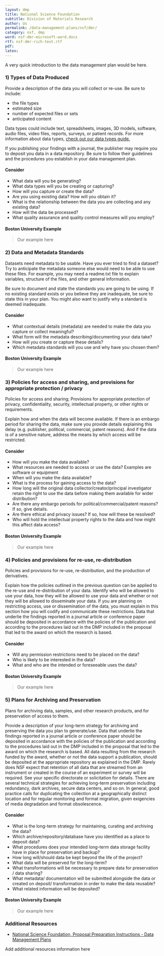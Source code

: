 ```yaml
---
layout: dmp
title: National Science Foundation 
subtitle: Division of Materials Research
author: Us
permalink: /data-management-plans/nsf/dmr/
category: nsf, dmp
word: nsf-dmr-microsoft-word.docx
rtf: nsf-dmr-rich-text.rtf
pdf:
latex:
---
```

A very quick introduction to the data management plan would be here. 


### 1) Types of Data Produced 

Provide a description of the data you will collect or re-use. Be sure to  include: 

- the file types 
- estimated size 
- number of expected files or sets 
- anticipated content 

Data types could include text, spreadsheets, images, 3D models, software, audio files, video files, reports, surveys, or patient records. For more information about data types, [check out our data types guide.](guides/data-types)

If you publishing your findings with a journal, the publisher may require you to deposit you data in a data repository. Be sure to follow their guidelines and the procedures you establish in your data management plan.

#### Consider

- What data will you be generating?
- What data types will you be creating or capturing?
- How will you capture or create the data?
- Are you using existing data? How will you obtain it? 
- What is the relationship between the data you are collecting and any existing data?
- How will the data be processed?
- What quality assurance and quality control measures will you employ?

#### Boston University Example 
> Our example here  


### 2) Data and Metadata Standards 

Datasets need metadata to be usable. Have you ever tried to find a dataset? Try to anticipate the metadata someone else would need to be able to use these files. For example, you may need a readme.txt file to explain variables, structure of the files, and other general information. 

Be sure to document and state the standards you are going to be using. If no existing standard exists or you believe they are inadequate, be sure to state this in your plan. You might also want to justify why a standard is deemed inadequate. 


#### Consider

- What contextual details (metadata) are needed to make the data you capture or collect meaningful?
- What form will the metadata describing/documenting your data take?
- How will you create or capture these details?
- Which metadata standards will you use and why have you chosen them?

#### Boston University Example 
> Our example here 

### 3) Policies for access and sharing, and provisions for appropriate protection / privacy 

Policies for access and sharing; Provisions for appropriate protection of privacy, confidentiality, security, intellectual property, or other rights or requirements.

Explain how and when the data will become available. If there is an embargo period for sharing the data, make sure you provide details explaining this delay (e.g. publisher, political, commercial, patent reasons). And if the data is of a sensitive nature, address the means by which access will be restricted. 

#### Consider

- How will you make the data available?
- What resources are needed to access or use the data? Examples are software or equipment
- When will you make the data available?
- What is the process for gaining access to the data?
- How long will the original data collector/creator/principal investigator retain the right to use the data before making them available for wider distribution?
- Are there any embargo periods for political/commercial/patent reasons? If so, give details.
- Are there ethical and privacy issues? If so, how will these be resolved?
- Who will hold the intellectual property rights to the data and how might this affect data access?

#### Boston University Example 
> Our example here 

### 4) Policies and provisions for re-use, re-distribution 

Policies and provisions for re-use, re-distribution, and the production of derivatives.

Explain how the policies outlined in the previous question can be applied to the re-use and re-distribution of your data. Identify who will be allowed to use your data, how they will be allowed to use your data and whether or not they will be allowed to disseminate your data. If you are planning on restricting access, use or dissemination of the data, you must explain in this section how you will codify and communicate these restrictions. Data that underlie the findings reported in a journal article or conference paper should be deposited in accordance with the policies of the publication and according to the procedures laid out in the DMP included in the proposal that led to the award on which the research is based.

#### Consider

- Will any permission restrictions need to be placed on the data?
- Who is likely to be interested in the data?
- What and who are the intended or foreseeable uses the data?

#### Boston University Example 
> Our example here 

### 5) Plans for Archiving and Preservation 

Plans for archiving data, samples, and other research products, and for preservation of access to them.

Provide a description of your long-term strategy for archiving and preserving the data you plan to generate/use. Data that underlie the findings reported in a journal article or conference paper should be deposited in accordance with the policies of the publication and according to the procedures laid out in the DMP included in the proposal that led to the award on which the research is based. All data resulting from the research funded by the award, whether or not the data support a publication, should be deposited at the appropriate repository as explained in the DMP. Rarely does NSF expect that retention of all data that are streamed from an instrument or created in the course of an experiment or survey will be required. See your specific directorate or solicitation for details. There are several technical strategies for achieving long-term preservation including redundancy, dark archives, secure data centers, and so on. In general, good practice calls for duplicating the collection at a geographically distinct location and for regular monitoring and format migration, given exigencies of media degradation and format obsolescence.

#### Consider

- What is the long-term strategy for maintaining, curating and archiving the data?
- Which archive/repository/database have you identified as a place to deposit data?
- What procedures does your intended long-term data storage facility have in place for preservation and backup?
- How long will/should data be kept beyond the life of the project?
- What data will be preserved for the long-term?
- What transformations will be necessary to prepare data for preservation / data sharing?
- What metadata/ documentation will be submitted alongside the data or created on deposit/ transformation in order to make the data reusable?
- What related information will be deposited?

#### Boston University Example 
> Our example here 

### Additional Resources 

 - [National Science Foundation, Proposal Preparation Instructions - Data Management Plans](http://www.nsf.gov/pubs/policydocs/pappguide/nsf15001/gpg_2.jsp#dmp)

Add additional resources information here 

